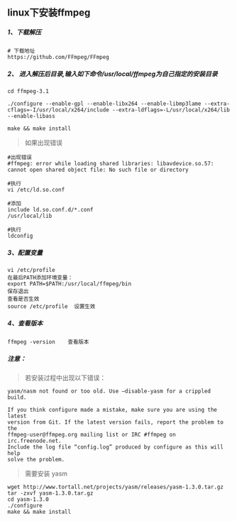 ## linux下安装ffmpeg

##### 1、下载解压

```shell
# 下载地址
https://github.com/FFmpeg/FFmpeg
```

##### 2、 进入解压后目录,输入如下命令/usr/local/ffmpeg为自己指定的安装目录

```shell
cd ffmpeg-3.1

./configure --enable-gpl --enable-libx264 --enable-libmp3lame --extra-cflags=-I/usr/local/x264/include --extra-ldflags=-L/usr/local/x264/lib --enable-libass

make && make install
```

> 如果出现错误

```shell
#出现错误
#ffmpeg: error while loading shared libraries: libavdevice.so.57: cannot open shared object file: No such file or directory

#执行
vi /etc/ld.so.conf

#添加
include ld.so.conf.d/*.conf
/usr/local/lib

#执行
ldconfig
```

##### 3、配置变量

```shell
vi /etc/profile
在最后PATH添加环境变量：
export PATH=$PATH:/usr/local/ffmpeg/bin
保存退出
查看是否生效
source /etc/profile  设置生效
```

##### 4、查看版本

```shell
ffmpeg -version    查看版本
```

##### 注意：

> 若安装过程中出现以下错误：

```shell
yasm/nasm not found or too old. Use –disable-yasm for a crippled build.

If you think configure made a mistake, make sure you are using the latest
version from Git. If the latest version fails, report the problem to the
ffmpeg-user@ffmpeg.org mailing list or IRC #ffmpeg on irc.freenode.net.
Include the log file “config.log” produced by configure as this will help
solve the problem.
```



> 需要安装 yasm

```shell
wget http://www.tortall.net/projects/yasm/releases/yasm-1.3.0.tar.gz
tar -zxvf yasm-1.3.0.tar.gz
cd yasm-1.3.0
./configure
make && make install
```
